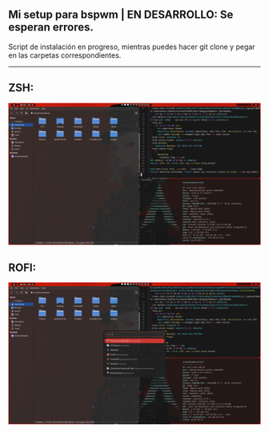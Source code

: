 Mi setup para bspwm | EN DESARROLLO: Se esperan errores.
---

Script de instalación en progreso, mientras puedes hacer git clone y pegar en las carpetas correspondientes.

---

## ZSH:
![2](screeshots/ZSH-added.png)

## ROFI:
![1](screeshots/rofi-update.png)
